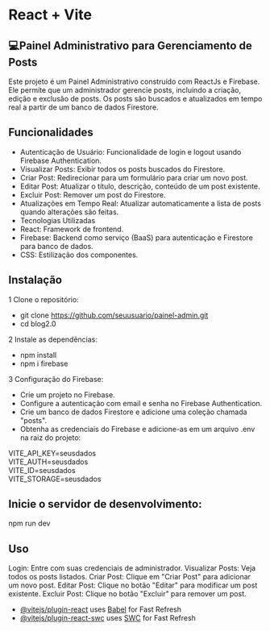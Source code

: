 # React + Vite

## 💻Painel Administrativo para Gerenciamento de Posts

Este projeto é um Painel Administrativo construído com ReactJs e Firebase. Ele permite que um administrador gerencie posts, incluindo a criação, edição e exclusão de posts. Os posts são buscados e atualizados em tempo real a partir de um banco de dados Firestore.

## Funcionalidades
* Autenticação de Usuário: Funcionalidade de login e logout usando Firebase Authentication.
* Visualizar Posts: Exibir todos os posts buscados do Firestore.
* Criar Post: Redirecionar para um formulário para criar um novo post.
* Editar Post: Atualizar o título, descrição, conteúdo de um post existente.
* Excluir Post: Remover um post do Firestore.
* Atualizações em Tempo Real: Atualizar automaticamente a lista de posts quando alterações são feitas.
* Tecnologias Utilizadas
* React: Framework de frontend.
* Firebase: Backend como serviço (BaaS) para autenticação e Firestore para banco de dados.
* CSS: Estilização dos componentes.



## Instalação
1 Clone o repositório:
* git clone https://github.com/seuusuario/painel-admin.git
* cd blog2.0

2 Instale as dependências:
* npm install
* npm i firebase

3 Configuração do Firebase:

* Crie um projeto no Firebase.
* Configure a autenticação com email e senha no Firebase Authentication.
* Crie um banco de dados Firestore e adicione uma coleção chamada "posts".
* Obtenha as credenciais do Firebase e adicione-as em um arquivo .env na raiz do projeto:
 
VITE_API_KEY=seusdados <br>
VITE_AUTH=seusdados <br>
VITE_ID=seusdados <br>
VITE_STORAGE=seusdados

## Inicie o servidor de desenvolvimento:
npm run dev

## Uso
Login: Entre com suas credenciais de administrador.
Visualizar Posts: Veja todos os posts listados.
Criar Post: Clique em "Criar Post" para adicionar um novo post.
Editar Post: Clique no botão "Editar" para modificar um post existente.
Excluir Post: Clique no botão "Excluir" para remover um post.




- [@vitejs/plugin-react](https://github.com/vitejs/vite-plugin-react/blob/main/packages/plugin-react/README.md) uses [Babel](https://babeljs.io/) for Fast Refresh
- [@vitejs/plugin-react-swc](https://github.com/vitejs/vite-plugin-react-swc) uses [SWC](https://swc.rs/) for Fast Refresh
